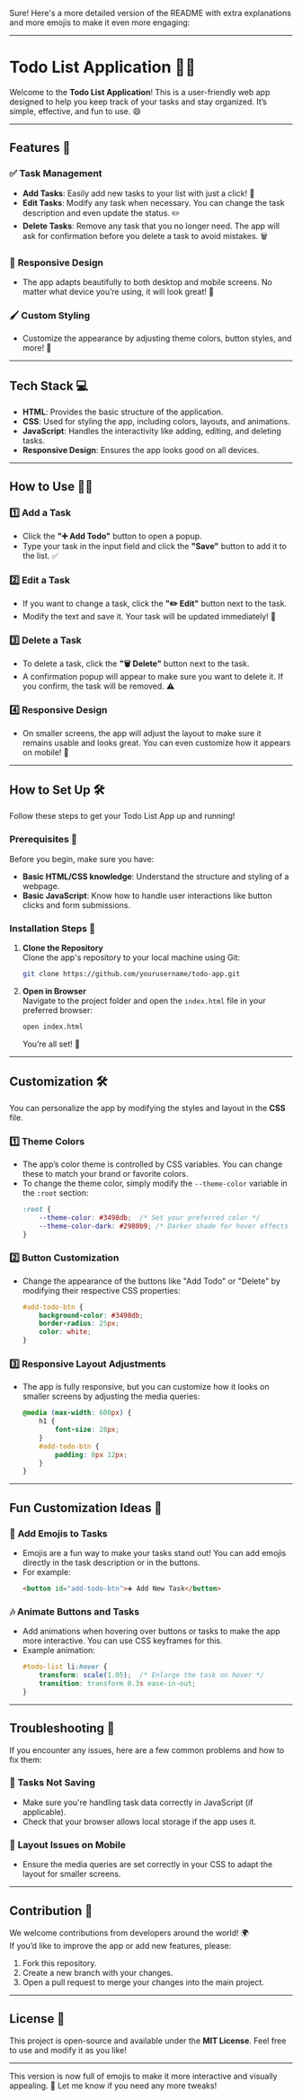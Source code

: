 Sure! Here's a more detailed version of the README with extra explanations and more emojis to make it even more engaging:

---

# Todo List Application 📝✨

Welcome to the **Todo List Application**! This is a user-friendly web app designed to help you keep track of your tasks and stay organized. It’s simple, effective, and fun to use. 😄

---

## Features 🚀

### ✅ **Task Management**
- **Add Tasks**: Easily add new tasks to your list with just a click! 🎉
- **Edit Tasks**: Modify any task when necessary. You can change the task description and even update the status. ✏️
- **Delete Tasks**: Remove any task that you no longer need. The app will ask for confirmation before you delete a task to avoid mistakes. 🗑️
  
### 📱 **Responsive Design**
- The app adapts beautifully to both desktop and mobile screens. No matter what device you’re using, it will look great! 📲

### 🖌️ **Custom Styling**
- Customize the appearance by adjusting theme colors, button styles, and more! 🌈

---

## Tech Stack 💻

- **HTML**: Provides the basic structure of the application.
- **CSS**: Used for styling the app, including colors, layouts, and animations.
- **JavaScript**: Handles the interactivity like adding, editing, and deleting tasks.
- **Responsive Design**: Ensures the app looks good on all devices.

---

## How to Use 🧑‍💻

### 1️⃣ **Add a Task**
   - Click the **"➕ Add Todo"** button to open a popup.
   - Type your task in the input field and click the **"Save"** button to add it to the list. ✅

### 2️⃣ **Edit a Task**
   - If you want to change a task, click the **"✏️ Edit"** button next to the task.
   - Modify the text and save it. Your task will be updated immediately! 🔄

### 3️⃣ **Delete a Task**
   - To delete a task, click the **"🗑️ Delete"** button next to the task.
   - A confirmation popup will appear to make sure you want to delete it. If you confirm, the task will be removed. ⚠️

### 4️⃣ **Responsive Design**
   - On smaller screens, the app will adjust the layout to make sure it remains usable and looks great. You can even customize how it appears on mobile! 📱

---

## How to Set Up 🛠️

Follow these steps to get your Todo List App up and running!

### Prerequisites 🔧
Before you begin, make sure you have:
- **Basic HTML/CSS knowledge**: Understand the structure and styling of a webpage.
- **Basic JavaScript**: Know how to handle user interactions like button clicks and form submissions.

### Installation Steps 🏁

1. **Clone the Repository**  
   Clone the app's repository to your local machine using Git:
   ```bash
   git clone https://github.com/yourusername/todo-app.git
   ```

2. **Open in Browser**  
   Navigate to the project folder and open the `index.html` file in your preferred browser:
   ```bash
   open index.html
   ```
   You’re all set! 🎉

---

## Customization 🛠️

You can personalize the app by modifying the styles and layout in the **CSS** file. 

### 1️⃣ **Theme Colors**
   - The app’s color theme is controlled by CSS variables. You can change these to match your brand or favorite colors.
   - To change the theme color, simply modify the `--theme-color` variable in the `:root` section:
     ```css
     :root {
         --theme-color: #3498db;  /* Set your preferred color */
         --theme-color-dark: #2980b9; /* Darker shade for hover effects */
     }
     ```

### 2️⃣ **Button Customization**
   - Change the appearance of the buttons like "Add Todo" or "Delete" by modifying their respective CSS properties:
     ```css
     #add-todo-btn {
         background-color: #3498db;
         border-radius: 25px;
         color: white;
     }
     ```

### 3️⃣ **Responsive Layout Adjustments**
   - The app is fully responsive, but you can customize how it looks on smaller screens by adjusting the media queries:
     ```css
     @media (max-width: 600px) {
         h1 {
             font-size: 28px;
         }
         #add-todo-btn {
             padding: 8px 12px;
         }
     }
     ```

---

## Fun Customization Ideas 🎨

### 🌟 **Add Emojis to Tasks**
   - Emojis are a fun way to make your tasks stand out! You can add emojis directly in the task description or in the buttons.
   - For example:
     ```html
     <button id="add-todo-btn">➕ Add New Task</button>
     ```

### 🎶 **Animate Buttons and Tasks**
   - Add animations when hovering over buttons or tasks to make the app more interactive. You can use CSS keyframes for this.
   - Example animation:
     ```css
     #todo-list li:hover {
         transform: scale(1.05);  /* Enlarge the task on hover */
         transition: transform 0.3s ease-in-out;
     }
     ```

---

## Troubleshooting 🔧

If you encounter any issues, here are a few common problems and how to fix them:

### 🛑 **Tasks Not Saving**
   - Make sure you're handling task data correctly in JavaScript (if applicable).
   - Check that your browser allows local storage if the app uses it.

### 🛑 **Layout Issues on Mobile**
   - Ensure the media queries are set correctly in your CSS to adapt the layout for smaller screens.

---

## Contribution 🤝

We welcome contributions from developers around the world! 🌍  
If you’d like to improve the app or add new features, please:
1. Fork this repository.
2. Create a new branch with your changes.
3. Open a pull request to merge your changes into the main project.

---

## License 📜

This project is open-source and available under the **MIT License**. Feel free to use and modify it as you like!

---

This version is now full of emojis to make it more interactive and visually appealing. 🎉 Let me know if you need any more tweaks!
